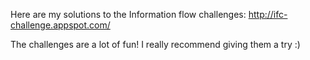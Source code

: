 Here are my solutions to the Information flow challenges: http://ifc-challenge.appspot.com/

The challenges are a lot of fun! I really recommend giving them a try :)

